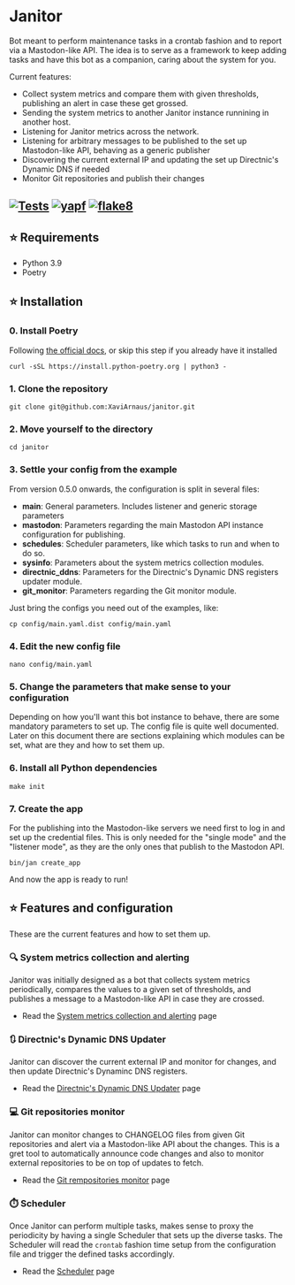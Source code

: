# Janitor

Bot meant to perform maintenance tasks in a crontab fashion and to report via a Mastodon-like API.
The idea is to serve as a framework to keep adding tasks and have this bot as a companion, caring about the system for you.

Current features:
- Collect system metrics and compare them with given thresholds, publishing an alert in case these get grossed.
- Sending the system metrics to another Janitor instance runnining in another host.
- Listening for Janitor metrics across the network.
- Listening for arbitrary messages to be published to the set up Mastodon-like API, behaving as a generic publisher
- Discovering the current external IP and updating the set up Directnic's Dynamic DNS if needed
- Monitor Git repositories and publish their changes

[![Tests](https://github.com/XaviArnaus/janitor/actions/workflows/tests.yml/badge.svg)](https://github.com/XaviArnaus/janitor/actions/workflows/tests.yml)
[![yapf](https://github.com/XaviArnaus/janitor/actions/workflows/yapf.yml/badge.svg)](https://github.com/XaviArnaus/janitor/actions/workflows/yapf.yml)
[![flake8](https://github.com/XaviArnaus/janitor/actions/workflows/flake8.yml/badge.svg)](https://github.com/XaviArnaus/janitor/actions/workflows/flake8.yml)
---

## ⭐️ Requirements
- Python 3.9
- Poetry

## ⭐️ Installation

### 0. Install Poetry
Following [the official docs](https://python-poetry.org/docs/#installation), or skip this step if you already have it installed
```
curl -sSL https://install.python-poetry.org | python3 -
```

### 1. Clone the repository
```
git clone git@github.com:XaviArnaus/janitor.git
```

### 2. Move yourself to the directory
```
cd janitor
```

### 3. Settle your config from the example
From version 0.5.0 onwards, the configuration is split in several files:
- **main**: General parameters. Includes listener and generic storage parameters
- **mastodon**: Parameters regarding the main Mastodon API instance configuration for publishing.
- **schedules**: Scheduler parameters, like which tasks to run and when to do so.
- **sysinfo**: Parameters about the system metrics collection modules.
- **directnic_ddns**: Parameters for the Directnic's Dynamic DNS registers updater module.
- **git_monitor**: Parameters regarding the Git monitor module.

Just bring the configs you need out of the examples, like:
```
cp config/main.yaml.dist config/main.yaml
```

### 4. Edit the new config file
```
nano config/main.yaml
```

### 5. Change the parameters that make sense to your configuration
Depending on how you'll want this bot instance to behave, there are some mandatory parameters to set up. The config file is quite well documented. Later on this document there are sections explaining which modules can be set, what are they and how to set them up. 

### 6. Install all Python dependencies
```
make init
```

### 7. Create the app
For the publishing into the Mastodon-like servers we need first to log in and set up the credential files. This is only needed for the "single mode" and the "listener mode", as they are the only ones that publish to the Mastodon API.
```
bin/jan create_app
```

And now the app is ready to run!

## ⭐️ Features and configuration

These are the current features and how to set them up.

### 🔍 System metrics collection and alerting

Janitor was initially designed as a bot that collects system metrics periodically, compares the values to a given set of thresholds, and publishes a message to a Mastodon-like API in case they are crossed.

- Read the [System metrics collection and alerting](./docs/sysinfo.md) page

### 🔃 Directnic's Dynamic DNS Updater

Janitor can discover the current external IP and monitor for changes, and then update Directnic's Dynaminc DNS registers.

- Read the [Directnic's Dynamic DNS Updater](./docs/ddns_update.md) page

### 💻 Git repositories monitor

Janitor can monitor changes to CHANGELOG files from given Git repositories and alert via a Mastodon-like API about the changes. This is a gret tool to automatically announce code changes and also to monitor external repositories to be on top of updates to fetch.

- Read the [Git rempositories monitor](./docs/git_monitor.md) page

### ⏱️ Scheduler

Once Janitor can perform multiple tasks, makes sense to proxy the periodicity by having a single Scheduler that sets up the diverse tasks. The Scheduler will read the `crontab` fashion time setup from the configuration file and trigger the defined tasks accordingly.

- Read the [Scheduler](./docs/scheduler.md) page
